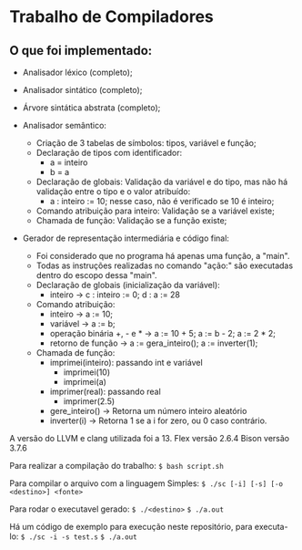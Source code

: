 # Trabalho de Compiladores


## O que foi implementado:
- Analisador léxico (completo);

- Analisador sintático (completo);

- Árvore sintática abstrata (completo);

- Analisador semântico:
    - Criação de 3 tabelas de símbolos: tipos, variável e função;
    - Declaração de tipos com identificador:
        - a = inteiro
        - b = a
    - Declaração de globais: Validação da variável e do tipo, mas não há validação entre o tipo e o valor  atribuído:
        - a : inteiro := 10; nesse caso, não é verificado se 10 é inteiro;
    - Comando atribuição para inteiro: Validação se a variável existe;
    - Chamada de função: Validação se a função existe;

- Gerador de representação intermediária e código final:
    - Foi considerado que no programa há apenas uma função, a "main".
    - Todas as instruções realizadas no comando "ação:" são executadas dentro do escopo dessa "main".
    - Declaração de globais (inicialização da variável):
        - inteiro -> c : inteiro := 0; d : a := 28
    - Comando atribuição:
        - inteiro -> a := 10;
        - variável -> a := b;
        - operação binária +, - e * -> a := 10 + 5; a := b - 2; a := 2 * 2;
        - retorno de função -> a := gera_inteiro(); a := inverter(1);
    - Chamada de função: 
        - imprimei(inteiro): passando int e variável
            - imprimei(10)
            - imprimei(a)
        - imprimer(real): passando real
            - imprimer(2.5)
        - gere_inteiro() -> Retorna um número inteiro aleatório
        - inverter(i) -> Retorna 1 se a i for zero, ou 0 caso contrário.


A versão do LLVM e clang utilizada foi a 13.
Flex versão 2.6.4
Bison versão 3.7.6

Para realizar a compilação do trabalho: 
    `$ bash script.sh `

Para compilar o arquivo com a linguagem Simples:
    `$ ./sc [-i] [-s] [-o <destino>] <fonte>`

Para rodar o executavel gerado:
    `$ ./<destino>`
    `$ ./a.out`

Há um código de exemplo para execução neste repositório, para executa-lo:
    `$ ./sc -i -s test.s`
    `$ ./a.out`